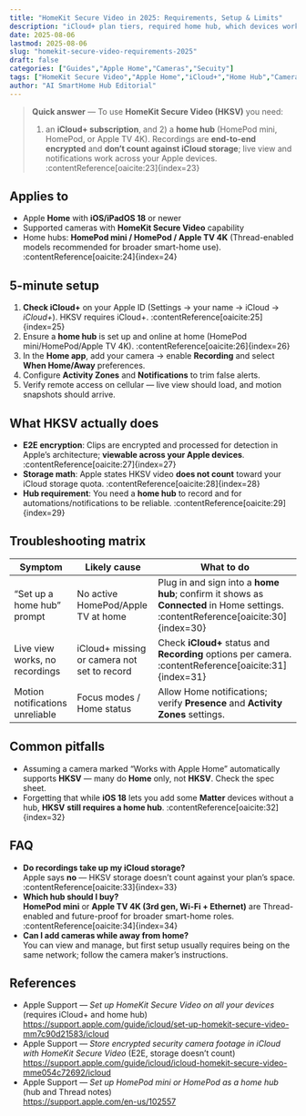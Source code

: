 ```yaml
---
title: "HomeKit Secure Video in 2025: Requirements, Setup & Limits"
description: "iCloud+ plan tiers, required home hub, which devices work, and how storage, encryption, and notifications actually behave."
date: 2025-08-06
lastmod: 2025-08-06
slug: "homekit-secure-video-requirements-2025"
draft: false
categories: ["Guides","Apple Home","Cameras","Secuity"]
tags: ["HomeKit Secure Video","Apple Home","iCloud+","Home Hub","Cameras"]
author: "AI SmartHome Hub Editorial"
---
```


> **Quick answer** — To use **HomeKit Secure Video (HKSV)** you need:  
> 1) an **iCloud+ subscription**, and 2) a **home hub** (HomePod mini, HomePod, or Apple TV 4K). Recordings are **end-to-end encrypted** and **don’t count against iCloud storage**; live view and notifications work across your Apple devices. :contentReference[oaicite:23]{index=23}

## Applies to
- Apple **Home** with **iOS/iPadOS 18** or newer  
- Supported cameras with **HomeKit Secure Video** capability  
- Home hubs: **HomePod mini / HomePod / Apple TV 4K** (Thread-enabled models recommended for broader smart-home use). :contentReference[oaicite:24]{index=24}

## 5-minute setup
1. **Check iCloud+** on your Apple ID (Settings → your name → iCloud → *iCloud+*). HKSV requires iCloud+. :contentReference[oaicite:25]{index=25}  
2. Ensure a **home hub** is set up and online at home (HomePod mini/HomePod/Apple TV 4K). :contentReference[oaicite:26]{index=26}  
3. In the **Home app**, add your camera → enable **Recording** and select **When Home/Away** preferences.  
4. Configure **Activity Zones** and **Notifications** to trim false alerts.  
5. Verify remote access on cellular — live view should load, and motion snapshots should arrive.

## What HKSV actually does
- **E2E encryption**: Clips are encrypted and processed for detection in Apple’s architecture; **viewable across your Apple devices**. :contentReference[oaicite:27]{index=27}  
- **Storage math**: Apple states HKSV video **does not count** toward your iCloud storage quota. :contentReference[oaicite:28]{index=28}  
- **Hub requirement**: You need a **home hub** to record and for automations/notifications to be reliable. :contentReference[oaicite:29]{index=29}

## Troubleshooting matrix
| Symptom                         | Likely cause                                | What to do                                                   |
| ------------------------------- | ------------------------------------------- | ------------------------------------------------------------ |
| “Set up a home hub” prompt      | No active HomePod/Apple TV at home          | Plug in and sign into a **home hub**; confirm it shows as **Connected** in Home settings. :contentReference[oaicite:30]{index=30} |
| Live view works, no recordings  | iCloud+ missing or camera not set to record | Check **iCloud+** status and **Recording** options per camera. :contentReference[oaicite:31]{index=31} |
| Motion notifications unreliable | Focus modes / Home status                   | Allow Home notifications; verify **Presence** and **Activity Zones** settings. |

## Common pitfalls
- Assuming a camera marked “Works with Apple Home” automatically supports **HKSV** — many do **Home** only, not **HKSV**. Check the spec sheet.  
- Forgetting that while **iOS 18** lets you add some **Matter** devices without a hub, **HKSV** **still requires a home hub**. :contentReference[oaicite:32]{index=32}

## FAQ
- **Do recordings take up my iCloud storage?**  
  Apple says **no** — HKSV storage doesn’t count against your plan’s space. :contentReference[oaicite:33]{index=33}
- **Which hub should I buy?**  
  **HomePod mini** or **Apple TV 4K (3rd gen, Wi-Fi + Ethernet)** are Thread-enabled and future-proof for broader smart-home roles. :contentReference[oaicite:34]{index=34}
- **Can I add cameras while away from home?**  
  You can view and manage, but first setup usually requires being on the same network; follow the camera maker’s instructions.

## References
- Apple Support — *Set up HomeKit Secure Video on all your devices* (requires iCloud+ and home hub)  
  https://support.apple.com/guide/icloud/set-up-homekit-secure-video-mm7c90d21583/icloud  
- Apple Support — *Store encrypted security camera footage in iCloud with HomeKit Secure Video* (E2E, storage doesn’t count)  
  https://support.apple.com/guide/icloud/icloud-homekit-secure-video-mme054c72692/icloud  
- Apple Support — *Set up HomePod mini or HomePod as a home hub* (hub and Thread notes)  
  https://support.apple.com/en-us/102557